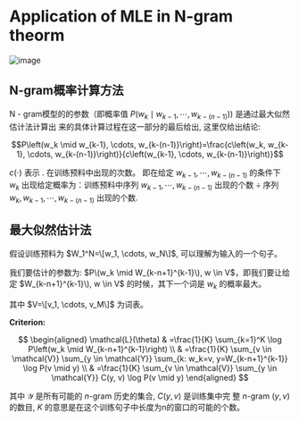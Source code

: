 # Application of MLE in N-gram theorm

![image](https://github.com/huskydoge/CS3602-NLP/assets/91367324/c20c4a48-5001-4b41-8d64-0addabbf8109)

## N-gram概率计算方法

N - gram模型的的参数（即概率值 $\left.P\left(w_k \mid w_{k-1}, \cdots, w_{k-(n-1)}\right)\right)$ 是通过最大似然估计法计算出 来的具体计算过程在这一部分的最后给出, 这里仅给出结论:

$$P\left(w_k \mid w_{k-1}, \cdots, w_{k-(n-1)}\right)=\frac{c\left(w_k, w_{k-1}, \cdots, w_{k-(n-1)}\right)}{c\left(w_{k-1}, \cdots, w_{k-(n-1)}\right)}$$

$c(\cdot)$ 表示 . 在训练预料中出现的次数。
即在给定 $w_{k-1}, \cdots, w_{k-(n-1)}$ 的条件下 $w_k$ 出现给定概率为：训练预料中序列 $w_{k-1}, \cdots, w_{k-(n-1)}$ 出现的个数 $\div$ 序列 $w_k, w_{k-1}, \cdots, w_{k-(n-1)}$ 出现的个数.

## 最大似然估计法
假设训练预料为 $W_1^N=\[w_1, \cdots, w_N\]$, 可以理解为输入的一个句子。

我们要估计的参数为: $P\(w_k \mid W_{k-n+1}^{k-1}\), w \in V$，即我们要让给定 $W_{k-n+1}^{k-1}\), w \in V$ 的时候，其下一个词是 $w_k$ 的概率最大。

其中 $V=\[v_1, \cdots, v_M\]$ 为词表。

**Criterion:**

$$
\begin{aligned}
\mathcal{L}(\theta) & =\frac{1}{K} \sum_{k=1}^K \log P\left(w_k \mid W_{k-n+1}^{k-1}\right) \\
& =\frac{1}{K} \sum_{v \in \mathcal{V}} \sum_{y \in \mathcal{Y}} \sum_{k: w_k=v, y=W_{k-n+1}^{k-1}} \log P(v \mid y) \\
& =\frac{1}{K} \sum_{v \in \mathcal{V}} \sum_{y \in \mathcal{Y}} C(y, v) \log P(v \mid y)
\end{aligned}
$$

其中 $\mathcal{Y}$ 是所有可能的 $n$-gram 历史的集合, $C(y, v)$ 是训练集中完 整 $n$-gram $(y, v)$ 的数目, $K$ 的意思是在这个训练句子中长度为n的窗口的可能的个数。
